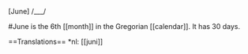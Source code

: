[June] /___/

#June is the 6th [[month]] in the Gregorian [[calendar]]. It has 30 days.

==Translations==
*nl: [[juni]]